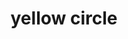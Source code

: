 ---
layout: symbols
title: yellow circle
emoji: yellow_circle
permalink: 🟡.html
image: assets/img/3moji/yellow_circle.png
---